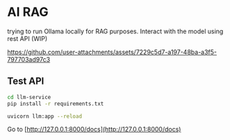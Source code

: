 # AI RAG
trying to run Ollama locally for RAG purposes. Interact with the model using rest API (WIP)

https://github.com/user-attachments/assets/7229c5d7-a197-48ba-a3f5-797703ad97c3

## Test API
```bash
cd llm-service
pip install -r requirements.txt
```
```bash
uvicorn llm:app --reload
```

Go to [http://127.0.0.1:8000/docs](http://127.0.0.1:8000/docs)